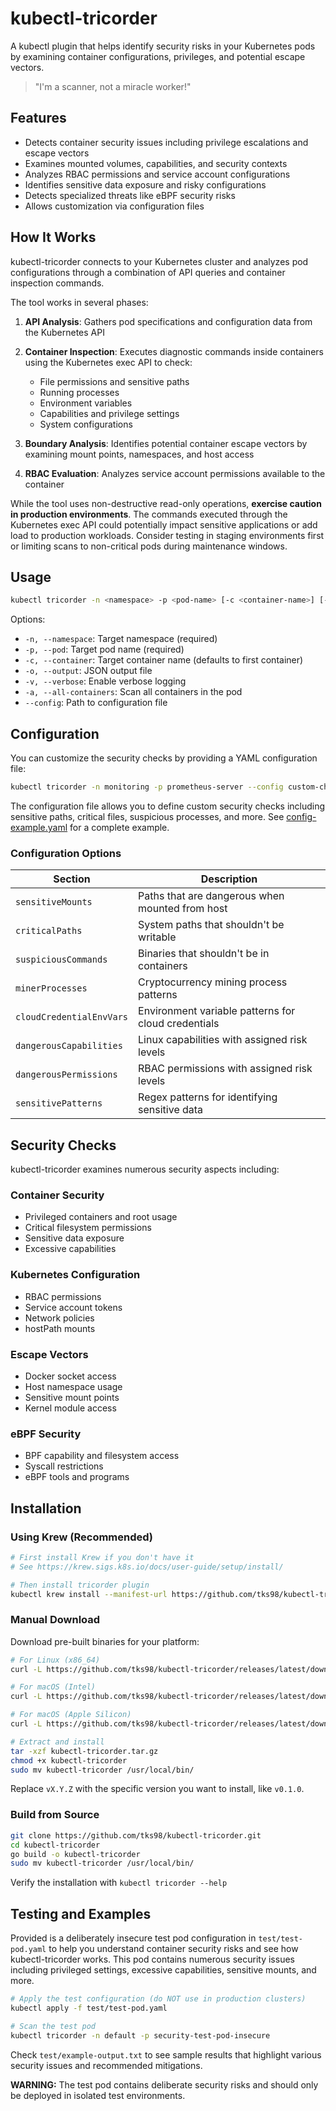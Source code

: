 # kubectl-tricorder
A kubectl plugin that helps identify security risks in your Kubernetes pods by examining container configurations, privileges, and potential escape vectors.

> "I'm a scanner, not a miracle worker!"

## Features

- Detects container security issues including privilege escalations and escape vectors
- Examines mounted volumes, capabilities, and security contexts
- Analyzes RBAC permissions and service account configurations
- Identifies sensitive data exposure and risky configurations
- Detects specialized threats like eBPF security risks
- Allows customization via configuration files

## How It Works

kubectl-tricorder connects to your Kubernetes cluster and analyzes pod configurations through a combination of API queries and container inspection commands.

The tool works in several phases:

1. **API Analysis**: Gathers pod specifications and configuration data from the Kubernetes API
   
2. **Container Inspection**: Executes diagnostic commands inside containers using the Kubernetes exec API to check:
   - File permissions and sensitive paths
   - Running processes
   - Environment variables
   - Capabilities and privilege settings
   - System configurations

3. **Boundary Analysis**: Identifies potential container escape vectors by examining mount points, namespaces, and host access

4. **RBAC Evaluation**: Analyzes service account permissions available to the container

While the tool uses non-destructive read-only operations, **exercise caution in production environments**. The commands executed through the Kubernetes exec API could potentially impact sensitive applications or add load to production workloads. Consider testing in staging environments first or limiting scans to non-critical pods during maintenance windows.

## Usage

```bash
kubectl tricorder -n <namespace> -p <pod-name> [-c <container-name>] [-o output.json] [-v] [-a] [--config config.yaml]
```

Options:
- `-n, --namespace`: Target namespace (required)
- `-p, --pod`: Target pod name (required)
- `-c, --container`: Target container name (defaults to first container)
- `-o, --output`: JSON output file
- `-v, --verbose`: Enable verbose logging
- `-a, --all-containers`: Scan all containers in the pod
- `--config`: Path to configuration file

## Configuration

You can customize the security checks by providing a YAML configuration file:

```bash
kubectl tricorder -n monitoring -p prometheus-server --config custom-checks.yaml
```

The configuration file allows you to define custom security checks including sensitive paths, critical files, suspicious processes, and more. See [config-example.yaml](config-example.yaml) for a complete example.

### Configuration Options

| Section | Description |
|---------|-------------|
| `sensitiveMounts` | Paths that are dangerous when mounted from host |
| `criticalPaths` | System paths that shouldn't be writable |
| `suspiciousCommands` | Binaries that shouldn't be in containers |
| `minerProcesses` | Cryptocurrency mining process patterns |
| `cloudCredentialEnvVars` | Environment variable patterns for cloud credentials |
| `dangerousCapabilities` | Linux capabilities with assigned risk levels |
| `dangerousPermissions` | RBAC permissions with assigned risk levels |
| `sensitivePatterns` | Regex patterns for identifying sensitive data |

## Security Checks

kubectl-tricorder examines numerous security aspects including:

### Container Security
- Privileged containers and root usage
- Critical filesystem permissions
- Sensitive data exposure
- Excessive capabilities

### Kubernetes Configuration
- RBAC permissions
- Service account tokens
- Network policies
- hostPath mounts

### Escape Vectors
- Docker socket access
- Host namespace usage
- Sensitive mount points
- Kernel module access

### eBPF Security
- BPF capability and filesystem access
- Syscall restrictions
- eBPF tools and programs

## Installation

### Using Krew (Recommended)

```bash
# First install Krew if you don't have it
# See https://krew.sigs.k8s.io/docs/user-guide/setup/install/

# Then install tricorder plugin
kubectl krew install --manifest-url https://github.com/tks98/kubectl-tricorder/releases/download/vX.Y.Z/kubectl-tricorder.yaml
```

### Manual Download

Download pre-built binaries for your platform:

```bash
# For Linux (x86_64)
curl -L https://github.com/tks98/kubectl-tricorder/releases/latest/download/kubectl-tricorder_vX.Y.Z_linux_amd64.tar.gz -o kubectl-tricorder.tar.gz

# For macOS (Intel)
curl -L https://github.com/tks98/kubectl-tricorder/releases/latest/download/kubectl-tricorder_vX.Y.Z_darwin_amd64.tar.gz -o kubectl-tricorder.tar.gz

# For macOS (Apple Silicon)
curl -L https://github.com/tks98/kubectl-tricorder/releases/latest/download/kubectl-tricorder_vX.Y.Z_darwin_arm64.tar.gz -o kubectl-tricorder.tar.gz

# Extract and install
tar -xzf kubectl-tricorder.tar.gz
chmod +x kubectl-tricorder
sudo mv kubectl-tricorder /usr/local/bin/
```

Replace `vX.Y.Z` with the specific version you want to install, like `v0.1.0`.

### Build from Source

```bash
git clone https://github.com/tks98/kubectl-tricorder.git
cd kubectl-tricorder
go build -o kubectl-tricorder
sudo mv kubectl-tricorder /usr/local/bin/
```

Verify the installation with `kubectl tricorder --help`

## Testing and Examples

Provided is a deliberately insecure test pod configuration in `test/test-pod.yaml` to help you understand container security risks and see how kubectl-tricorder works. This pod contains numerous security issues including privileged settings, excessive capabilities, sensitive mounts, and more.

```bash
# Apply the test configuration (do NOT use in production clusters)
kubectl apply -f test/test-pod.yaml

# Scan the test pod
kubectl tricorder -n default -p security-test-pod-insecure
```

Check `test/example-output.txt` to see sample results that highlight various security issues and recommended mitigations.

**WARNING:** The test pod contains deliberate security risks and should only be deployed in isolated test environments.